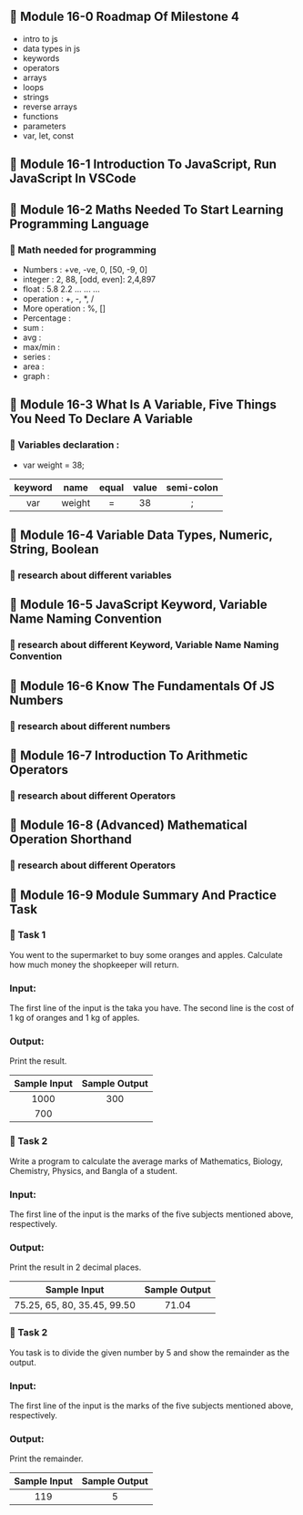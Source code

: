 ## 🎫   Module 16-0 Roadmap Of Milestone 4

- intro to js
- data types in js
- keywords
- operators
- arrays
- loops
- strings
- reverse arrays
- functions
- parameters
- var, let, const

## 🎫   Module 16-1 Introduction To JavaScript, Run JavaScript In VSCode

## 🎫   Module 16-2 Maths Needed To Start Learning Programming Language

### 🎃  Math needed for programming

- Numbers : +ve, -ve, 0, [50, -9, 0]
- integer : 2, 88, [odd, even]: 2,4,897
- float : 5.8 2.2 ... ... ... 
- operation : +, -, *, /
- More operation : %, []
- Percentage : 
- sum :
- avg :
- max/min :
- series :
- area :
- graph :

## 🎫   Module 16-3 What Is A Variable, Five Things You Need To Declare A Variable

### 🎃  Variables declaration :

- var weight = 38;


| keyword | name | equal | value | semi-colon |
| :---: | :---: | :---: | :---: | :---: |
| var | weight | = | 38 | ; |


## 🎫   Module 16-4 Variable Data Types, Numeric, String, Boolean

### 🎃  research about different variables

## 🎫   Module 16-5 JavaScript Keyword, Variable Name Naming Convention

### 🎃  research about different Keyword, Variable Name Naming Convention

## 🎫   Module 16-6 Know The Fundamentals Of JS Numbers

### 🎃  research about different numbers

## 🎫   Module 16-7 Introduction To Arithmetic Operators

### 🎃  research about different Operators 

## 🎫   Module 16-8 (Advanced) Mathematical Operation Shorthand

### 🎃  research about different Operators 

## 🎫   Module 16-9 Module Summary And Practice Task

### 🎃  Task 1

You went to the supermarket to buy some oranges and apples. Calculate how much money the shopkeeper will return.

### Input:
The first line of the input is the taka you have. The second line is the cost of 1 kg of oranges and 1 kg of apples.

### Output:
Print the result.

| Sample Input | Sample Output |
| :---: | :---: |
| 1000 | 300 |
| 700 |  |

### 🎃  Task 2

Write a program to calculate the average marks of Mathematics, Biology, Chemistry, Physics, and Bangla of a student.

### Input:
The first line of the input is the marks of the five subjects mentioned above, respectively.

### Output:
Print the result in 2 decimal places.

| Sample Input | Sample Output |
| :---: | :---: |
| 75.25, 65, 80, 35.45, 99.50 | 71.04 |

### 🎃  Task 2

You task is to divide the given number by 5 and show the remainder as the output.

### Input:
The first line of the input is the marks of the five subjects mentioned above, respectively.

### Output:
Print the remainder.

| Sample Input | Sample Output |
| :---: | :---: |
| 119 | 5 |








